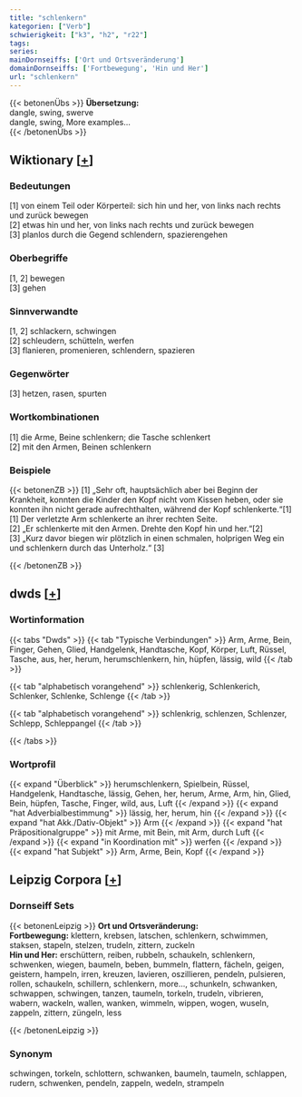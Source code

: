 ```yaml
---
title: "schlenkern"
kategorien: ["Verb"]
schwierigkeit: ["k3", "h2", "r22"]
tags:
series:
mainDornseiffs: ['Ort und Ortsveränderung']
domainDornseiffs: ['Fortbewegung', 'Hin und Her']
url: "schlenkern"
---
```


{{< betonenÜbs >}}
**Übersetzung:**  
dangle, swing, swerve  
dangle, swing, More examples...  
{{< /betonenÜbs >}}

## Wiktionary [[+](https://de.wiktionary.org/wiki/schlenkern)]

### Bedeutungen
[1] von einem Teil oder Körperteil: sich hin und her, von links nach rechts und zurück bewegen  
[2] etwas hin und her, von links nach rechts und zurück bewegen  
[3] planlos durch die Gegend schlendern, spazierengehen  

### Oberbegriffe
[1, 2] bewegen  
[3] gehen  

### Sinnverwandte
[1, 2] schlackern, schwingen  
[2] schleudern, schütteln, werfen  
[3] flanieren, promenieren, schlendern, spazieren  

### Gegenwörter
[3] hetzen, rasen, spurten  

### Wortkombinationen
[1] die Arme, Beine schlenkern; die Tasche schlenkert  
[2] mit den Armen, Beinen schlenkern  

### Beispiele
{{< betonenZB >}}
[1] „Sehr oft, hauptsächlich aber bei Beginn der Krankheit, konnten die Kinder den Kopf nicht vom Kissen heben, oder sie konnten ihn nicht gerade aufrechthalten, während der Kopf schlenkerte.“[1]  
[1] Der verletzte Arm schlenkerte an ihrer rechten Seite.  
[2] „Er schlenkerte mit den Armen. Drehte den Kopf hin und her.“[2]  
[3] „Kurz davor biegen wir plötzlich in einen schmalen, holprigen Weg ein und schlenkern durch das Unterholz.“ [3]  

{{< /betonenZB >}}


## dwds [[+](https://www.dwds.de/wb/schlenkern)]

### Wortinformation
{{< tabs "Dwds" >}}
{{< tab "Typische Verbindungen" >}}
Arm, Arme, Bein, Finger, Gehen, Glied, Handgelenk, Handtasche, Kopf, Körper, Luft, Rüssel, Tasche, aus, her, herum, herumschlenkern, hin, hüpfen, lässig, wild
{{< /tab >}}

{{< tab "alphabetisch vorangehend" >}}
schlenkerig, Schlenkerich, Schlenker, Schlenke, Schlenge
{{< /tab >}}

{{< tab "alphabetisch vorangehend" >}}
schlenkrig, schlenzen, Schlenzer, Schlepp, Schleppangel
{{< /tab >}}

{{< /tabs >}}

### Wortprofil
{{< expand "Überblick" >}} herumschlenkern, Spielbein, Rüssel, Handgelenk, Handtasche, lässig, Gehen, her, herum, Arme, Arm, hin, Glied, Bein, hüpfen, Tasche, Finger, wild, aus, Luft {{< /expand >}}
{{< expand "hat Adverbialbestimmung" >}} lässig, her, herum, hin {{< /expand >}}
{{< expand "hat Akk./Dativ-Objekt" >}} Arm {{< /expand >}}
{{< expand "hat Präpositionalgruppe" >}} mit Arme, mit Bein, mit Arm, durch Luft {{< /expand >}}
{{< expand "in Koordination mit" >}} werfen {{< /expand >}}
{{< expand "hat Subjekt" >}} Arm, Arme, Bein, Kopf {{< /expand >}}

## Leipzig Corpora [[+](https://corpora.uni-leipzig.de/en/res?word=schlenkern&corpusId=deu_newscrawl-public_2018)]

### Dornseiff Sets
{{< betonenLeipzig >}}
**Ort und Ortsveränderung:**  
**Fortbewegung:** klettern, krebsen, latschen, schlenkern, schwimmen, staksen, stapeln, stelzen, trudeln, zittern, zuckeln  
**Hin und Her:** erschüttern, reiben, rubbeln, schaukeln, schlenkern, schwenken, wiegen, baumeln, beben, bummeln, flattern, fächeln, geigen, geistern, hampeln, irren, kreuzen, lavieren, oszillieren, pendeln, pulsieren, rollen, schaukeln, schillern, schlenkern, more..., schunkeln, schwanken, schwappen, schwingen, tanzen, taumeln, torkeln, trudeln, vibrieren, wabern, wackeln, wallen, wanken, wimmeln, wippen, wogen, wuseln, zappeln, zittern, züngeln, less  

{{< /betonenLeipzig >}}

### Synonym
schwingen, torkeln, schlottern, schwanken, baumeln, taumeln, schlappen, rudern, schwenken, pendeln, zappeln, wedeln, strampeln

